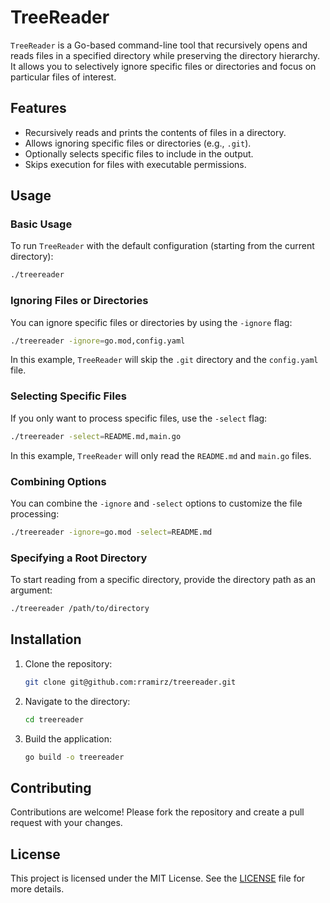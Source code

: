 
# TreeReader

`TreeReader` is a Go-based command-line tool that recursively opens and reads files in a specified directory while preserving the directory hierarchy. It allows you to selectively ignore specific files or directories and focus on particular files of interest.

## Features

- Recursively reads and prints the contents of files in a directory.
- Allows ignoring specific files or directories (e.g., `.git`).
- Optionally selects specific files to include in the output.
- Skips execution for files with executable permissions.

## Usage

### Basic Usage

To run `TreeReader` with the default configuration (starting from the current directory):

```sh
./treereader
```

### Ignoring Files or Directories

You can ignore specific files or directories by using the `-ignore` flag:

```sh
./treereader -ignore=go.mod,config.yaml
```

In this example, `TreeReader` will skip the `.git` directory and the `config.yaml` file.

### Selecting Specific Files

If you only want to process specific files, use the `-select` flag:

```sh
./treereader -select=README.md,main.go
```

In this example, `TreeReader` will only read the `README.md` and `main.go` files.

### Combining Options

You can combine the `-ignore` and `-select` options to customize the file processing:

```sh
./treereader -ignore=go.mod -select=README.md
```

### Specifying a Root Directory

To start reading from a specific directory, provide the directory path as an argument:

```sh
./treereader /path/to/directory
```

## Installation

1. Clone the repository:
    ```sh
    git clone git@github.com:rramirz/treereader.git
    ```
2. Navigate to the directory:
    ```sh
    cd treereader
    ```
3. Build the application:
    ```sh
    go build -o treereader
    ```

## Contributing

Contributions are welcome! Please fork the repository and create a pull request with your changes.

## License

This project is licensed under the MIT License. See the [LICENSE](LICENSE) file for more details.
